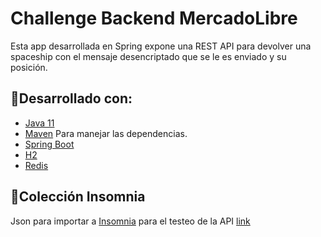 
# Challenge Backend MercadoLibre 

Esta app desarrollada en Spring expone una REST API para devolver una spaceship con el mensaje desencriptado que se le es enviado y su posición.

## 🔨Desarrollado con:
* [Java 11](https://www.oracle.com/ar/java/technologies/javase-jdk11-downloads.html)
* [Maven](https://maven.apache.org/) Para manejar las dependencias.
* [Spring Boot](https://spring.io/projects/spring-boot)
* [H2](https://h2database.com/html/main.html)
* [Redis](https://redis.io/)

## 👷Colección Insomnia
Json para importar a [Insomnia](https://insomnia.rest/download) para el testeo de la API
[link](https://github.com/KernelPanic22/challenge-meli-FuegoDeQuasar/blob/master/src/main/resources/Fuego-de-quasar)


